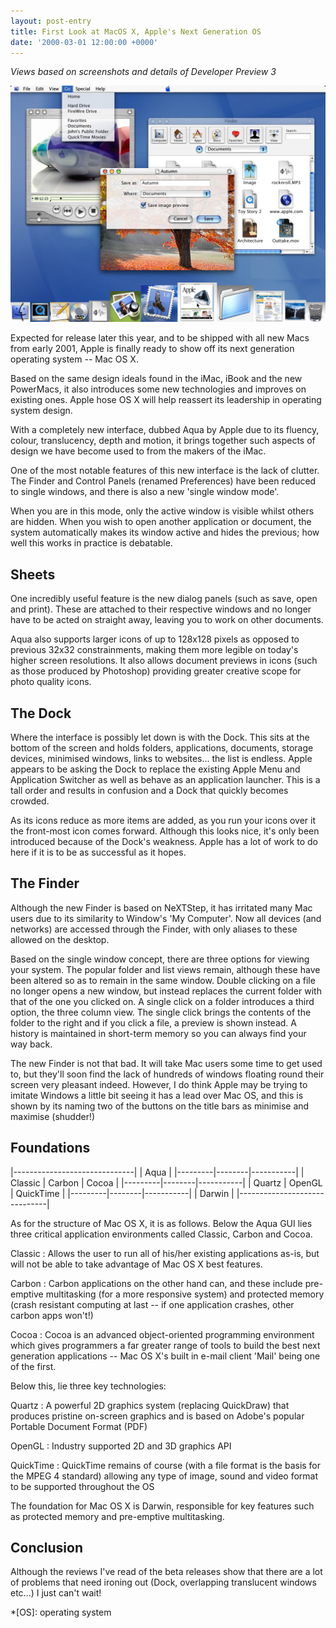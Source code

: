 ```yaml
---
layout: post-entry
title: First Look at MacOS X, Apple's Next Generation OS
date: '2000-03-01 12:00:00 +0000'
---
```

_Views based on screenshots and details of Developer Preview 3_

![Mac OS X Developer Preview 3](/assets/images/2000/03/mac_os_x_dp3.jpg)

Expected for release later this year, and to be shipped with all new Macs from early 2001, Apple is finally ready to show off its next generation operating system -- Mac OS X.

Based on the same design ideals found in the iMac, iBook and the new PowerMacs, it also introduces some new technologies and improves on existing ones. Apple hose OS X will help reassert its leadership in operating system design.

With a completely new interface, dubbed Aqua by Apple due to its fluency, colour, translucency, depth and motion, it brings together such aspects of design we have become used to from the makers of the iMac.

One of the most notable features of this new interface is the lack of clutter. The Finder and Control Panels (renamed Preferences) have been reduced to single windows, and there is also a new 'single window mode'.

When you are in this mode, only the active window is visible whilst others are hidden. When you wish to open another application or document, the system automatically makes its window active and hides the previous; how well this works in practice is debatable.

## Sheets
One incredibly useful feature is the new dialog panels (such as save, open and print). These are attached to their respective windows and no longer have to be acted on straight away, leaving you to work on other documents.

Aqua also supports larger icons of up to 128x128 pixels as opposed to previous 32x32 constrainments, making them more legible on today's higher screen resolutions. It also allows document previews in icons (such as those produced by Photoshop) providing greater creative scope for photo quality icons.

## The Dock
Where the interface is possibly let down is with the Dock. This sits at the bottom of the screen and holds folders, applications, documents, storage devices, minimised windows, links to websites... the list is endless. Apple appears to be asking the Dock to replace the existing Apple Menu and Application Switcher as well as behave as an application launcher. This is a tall order and results in confusion and a Dock that quickly becomes crowded.

As its icons reduce as more items are added, as you run your icons over it the front-most icon comes forward. Although this looks nice, it's only been introduced because of the Dock's weakness. Apple has a lot of work to do here if it is to be as successful as it hopes.

## The Finder
Although the new Finder is based on NeXTStep, it has irritated many Mac users due to its similarity to Window's 'My Computer'. Now all devices (and networks) are accessed through the Finder, with only aliases to these allowed on the desktop.

Based on the single window concept, there are three options for viewing your system. The popular folder and list views remain, although these have been altered so as to remain in the same window. Double clicking on a file no longer opens a new window, but instead replaces the current folder with that of the one you clicked on. A single click on a folder introduces a third option, the three column view. The single click brings the contents of the folder to the right and if you click a file, a preview is shown instead. A history is maintained in short-term memory so you can always find your way back.

The new Finder is not that bad. It will take Mac users some time to get used to, but they'll soon find the lack of hundreds of windows floating round their screen very pleasant indeed. However, I do think Apple may be trying to imitate Windows a little bit seeing it has a lead over Mac OS, and this is shown by its naming two of the buttons on the title bars as minimise and maximise (shudder!)

## Foundations

|------------------------------|
| Aqua                         |
|---------|--------|-----------|
| Classic | Carbon | Cocoa     |
|---------|--------|-----------|
| Quartz  | OpenGL | QuickTime |
|---------|--------|-----------|
| Darwin                       |
|------------------------------|

As for the structure of Mac OS X, it is as follows. Below the Aqua GUI lies three critical application environments called Classic, Carbon and Cocoa.

Classic
: Allows the user to run all of his/her existing applications as-is, but will not be able to take advantage of Mac OS X best features.

Carbon
: Carbon applications on the other hand can, and these include pre-emptive multitasking (for a more responsive system) and protected memory (crash resistant computing at last -- if one application crashes, other carbon apps won't!)

Cocoa
: Cocoa is an advanced object-oriented programming environment which gives programmers a far greater range of tools to build the best next generation applications -- Mac OS X's built in e-mail client 'Mail' being one of the first.

Below this, lie three key technologies:

Quartz
: A powerful 2D graphics system (replacing QuickDraw) that produces pristine on-screen graphics and is based on Adobe's popular Portable Document Format (PDF)

OpenGL
: Industry supported 2D and 3D graphics API

QuickTime
: QuickTime remains of course (with a file format is the basis for the MPEG 4 standard) allowing any type of image, sound and video format to be supported throughout the OS

The foundation for Mac OS X is Darwin, responsible for key features such as protected memory and pre-emptive multitasking.

## Conclusion
Although the reviews I've read of the beta releases show that there are a lot of problems that need ironing out (Dock, overlapping translucent windows etc...) I just can't wait!

*[OS]: operating system